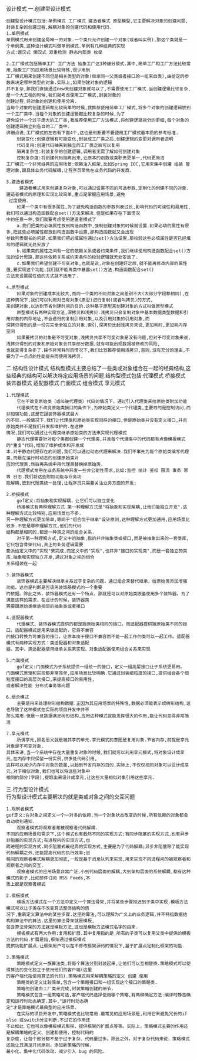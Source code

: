 设计模式
一.创建型设计模式

    创建型设计模式包括:单例模式 工厂模式 建造者模式 原型模型,它主要解决对象的创建问题,封装复杂的创建过程,解耦对象的创建代码和使用代码.  
    1.单例模式
    单例模式用来创建全局唯一的对象.一个类只允许创建一个对象(或者叫实例),那这个类就是一个单例类,这种设计模式叫做单例模式.单例有几种经典的实现
    方式:饿汉式 懒汉式 双重检测 静态内部类 枚举
    
    2.工厂模式包括简单工厂 工厂方法 抽象工厂这3种细分模式.其中,简单工厂和工厂方法比较常用,抽象工厂的应用场景比较特殊,很少用到
    工厂模式用来创建不同但是相关类型的对象(继承同一父类或者接口的一组来自类),由给定的参数来决定哪种类型的对象.实际上,如果创建对象的逻辑
    并不复杂,那我们直接通过new来创建对象就可以了,不需要使用工厂模式.当创建逻辑比较复杂,是一个大工程的时候,我们就考虑使用工厂模式,封装对象的
    创建过程,将对象的创建和使用分离.
    当每个对象的创建逻辑都比较简单的时候,我推荐使用简单工厂模式,将多个对象的创建逻辑放到一个工厂类中.当每个对象的创建逻辑都比较复杂的时候,为了
    避免设计一个过于庞大的工厂类,我推荐使用工厂方法模式,将创建逻辑拆分的更细,每个对象的创建逻辑独立到各自的工厂类中.
    详细点说,工厂模式的左右有下面4个,这也是判断要不要使用工厂模式最本质的参考标准.
        封装变化:创建逻辑有可能变化,封装成工厂类之后,创建逻辑的变更对调用者透明
        代码复用:创建代码抽离到独立的工厂类之后可以复用
        隔离复杂性:封装复杂的创建逻辑,调用者无需了解如何创建对象
        控制复杂度:将创建代码抽离出来,让原本的函数或类职责更单一,代码更简洁  
    工厂模式一个非常经典的应用场景:依赖注入框架,比如Spring IOC,它用来集中创建 组装 管理对象,跟具体业务代码解耦,让程序员聚焦在业务代码的开发商.
    
    3.建造者模式
         建造者模式用来创建复杂对象,可以通过设置不同的可选参数,定制化的创建不同的对象.建造者模式的原理和实现比较简单,重点是掌握应用场景,避免
     过度使用.
        如果一个类中有很多属性,为了避免构造函数的参数列表过长,影响代码的可读性和易用性,我们可以通过构造函数配合set()方法来解决.但是如果存在下面情况
    中的任意一种,我们就要考虑使用建造者模式了
        a.我们把类的必填属性放到构造函数中,强制创建对象的时候就设置.如果必填的属性有很多,把这些必填属性都放到构造函数中设置,那构造函数就又会出现
    参数列表很长的问题.如果我们把必填属性通过set()方法设置,那校验这些必填属性是否已经填写的逻辑就无处安放了
        b.如果类的属性之间有一定的依赖关系或者约束条件,我们继续使用构造函数配合set()方法的设计思路,那这些依赖关系或约束条件的校验逻辑就无处安放了.
        c.如果我们希望创建不可变对象,也就是说,对象在创建好之后,就不能再修改内部的属性值,要实现这个功能,我们就不能再类中暴露set()方法.构造函数配合set()
    方法来设置属性值的方式就不适用了.
    
    4.原型模式
        如果对象的创建成本比较大,而同一个类的不同对象之间差别不大(大部分字段都相同),在这种情况下,我们可以利用对已有对象(原型)进行复制(或者叫拷贝)的方式,
    来创建对象,以达到节省创建时间的目的.这种基于原型来创建对象的方式叫做原型模式
        原型模式有两种实现方法,深拷贝和浅拷贝.浅拷贝只会复制对象中基本数据类型数据和引用对象的内存地址,不会递归的复制引用对象,以及引用对象的引用对象,而
    深拷贝得到的是一份完完全全独立的对象.索引,深拷贝比起浅拷贝来说,更加耗时,更加耗内存空间
        如果要拷贝的对象是不可变对象,浅拷贝共享不可变对象是没有问题,但对于可变对象来说,浅拷贝得到的对象和原始对象会共享部分数据,就有可能出现数据被修改的风险,
    也就变得复杂多了.操作非常耗时的情况下,我们比较推荐使用浅拷贝,否则,没有充分的理由,不要为了一点点的性能提升而使用浅拷贝.
二.结构性设计模式
结构型模式主要总结了一些类或对象组合在一起的经典结构,这些经典的结构可以解决特定应用场景的问题.结构型模式包括:代理模式 桥接模式
装饰器模式 适配器模式 门面模式 组合模式 享元模式

    1.代理模式
        它在不改变原始类（或叫被代理类）代码的情况下，通过引入代理类来给原始类附加功能
        代理模式在不改变原始类接口的条件下,为原始类定义一个代理类,主要目的是控制访问,而非加强功能,这是它跟装饰器模式最大
    的不同.一般情况下,我们让代理类和原始类实现同样的接口,但是原始类并没有定义接口,并且原始类并不是我们开发和维护的.在这种
    情况,我们可以通过让代理类继承原始类的方法来实现代理模式
        静态代理需要针对每个类都创建一个代理类,并且每个代理类中的代码都有点像模板模式的"重复"代码,增加了维护成本和开发成
    本.对于静态代理存在的问题,我们可以通过动态代理来解决.我们不事先为每个原始类编写代理类,而是在运行时动态的创建原始类对
    应的代理类,然后再系统中用代理类替换掉原始类.
        代理模式常用在业务系统中开发一些非公能性需求,比如:监控 统计 鉴权 限流 事务 幂等 日志.我们将这些附加功能与业务功
    能解耦,放到代理类统一处理,让程序员只需要关注业务方面的开发;

    2.桥接模式
        gof定义:将抽象和实现解耦，让它们可以独立变化
        桥接模式有两种理解方式.第一种理解方式是"将抽象和实现解耦,让他们能独立开发".这种理解方式比较特别,应用场景也不多. 
    另一种理解方式更加简单,等同于"组合优于继承"设计原则,这种理解方式更加通用,应用场景比较多.不管是哪种理解方式,他们的代码
    结构都是相同的,都是一种类之间的组合关系.
        对于第一种理解方式,定义中的抽象,指的并非抽象类或接口,而是被抽象出来的一套类库,它只包含骨架代码,真正的业务逻辑需要
    委派给定义中的"实现"来完成,而定义中的"实现",也并非"接口的实现类",而是一套独立的类库.抽象和实现独立开发,通过对象之间的组合
    关系组装在一起
    
    3.装饰器模式
        装饰器模式主要解决继承关系过于复杂的问题，通过组合来替代继承，给原始类添加增强功能。这也是判断是否该用装饰器模式的一个重要
    的依据。除此之外，装饰器模式还有一个特点，那就是可以对原始类嵌套使用多个装饰器。为了满足这样的需求，在设计的时候，装饰器类
    需要跟原始类继承相同的抽象类或者接口                      

    4.适配器模式
        代理模式、装饰器模式提供的都是跟原始类相同的接口，而适配器提供跟原始类不同的接口。适配器模式是用来做适配的，它将不兼容
    的接口转换为可兼容的接口，让原本由于接口不兼容而不能一起工作的类可以一起工作。适配器模式有两种实现方式：类适配器和对象适配
    器。其中，类适配器使用继承关系来实现，对象适配器使用组合关系来实现
    
    5.门面模式
        gof定义:门面模式为子系统提供一组统一的接口，定义一组高层接口让子系统更易用。
    门面模式原理和实现都非常简单,应用场景比较明确.它通过封装细粒度的接口,提供组合各个细粒度接口的高层次接口,来提高接口的易用性,
    或者解决性能 分布式事务等问题
    
    6.组合模式
        主要是用来处理树形结构数据.正因为其应用场景的特殊性,数据必须能表示成树形结构,这也导致了这种模式在实际的项目开发中并不
    那么常用.但是一旦数据满足树形结构,应用这种模式就能发挥很大的作用,能让代码变得非常简洁
    
    7.享元模式
        所谓享元,顾名思义就是被共享的单元.享元模式的意图是复用对象.节省内存,前提是享元对象是不可变对象.
    具体来讲,当一个系统中存在大量重复对象的时候,我们就可以利用享元模式,将对象设计成享元,在内存中只保留一份实例,供多处代码引用,
    这样可以减少内存中对象的数量,以起到节省内存的目的.实际上,不仅仅相同对象可以设计成享元,对于相似对象,我们也可以将这些对象中
    相同的部分(字段),提取出来设计成享元,让这些大量相似对象引用这些享元.        
三.行为型设计模式  
行为型设计模式主要解决的就是类或对象之间的交互问题

    1.观察者模式
    gof定义:在对象之间定义一个一对多的依赖,当一个对象状态改变的时候,所有依赖的对象都会自动收到通知.
        观察者模式将观察者和被观察者代码解耦.
    不同的应用场景和需求下,这个模式也有截然不同的实现方式:有同步阻塞的实现方式,也有异步非阻塞的实现方式;有进程内的实现方式,也
    跨进程的实现方式.同步阻塞式最经典的实现方式,主要是为了代码解耦;异步非阻塞除了能实现代码解耦之外,还能提高代码的执行效率;进
    程间的观察者模式解耦更加彻底,一般是基于消息队列来实现,用来实现不同进程间的被观察者和观察者之间的交互.
        观察者模式的应用场景非常广泛,小到代码层面的解耦,大到架构层面的系统解耦,都有这种模式的影子,比如邮件订阅 RSS Feeds,本
    质上都是观察者模式
    
    2.模板模式
        模板方法模式在一个方法中定义一个算法骨架,并将某些步骤推迟到子类中实现.模板方法模式可以让子类在不改变算法整体结构的情
    况下,重新定义算法中的某些步骤.这里的算法,可以理解为广义上的业务逻辑,并不特指数据结构和算法中的算法.这里的算法骨架就是模板,
    包含算法骨架的方法就是模板方法,这也是模板方法模式名字的由来.
        模板模式有两大作用:复用和扩展.其中复用指的是,所有的子类可以复用父类中提供的模板方法的代码.扩展是指,框架通过模板模式
    提供功能扩展点,让框架用户可以在不修改框架源码的情况下,基于扩展点定制化框架的功能.
    
    3.策略模式
        策略模式定义一族算法类,将每个算法分别封装起来,让他们可以互相替换.策略模式可以使得算法的变化独立于使用他们的客户端(这里
    的客户端代指使用算法的代码).策略模式用来解耦策略的定义 创建 使用
        策略类的定义比较简单,包含一个策略接口和一组实现这个接口的策略类.
        策略的创建由工厂类来完成,封装策略创建的细节.
        策略模式包含一组策略可选,客户端代码选择使用哪个策略,有两种确定方法:编译时静态确定和运行时动态确定.其中,"运行时动态确
    定"才是策略模式最典型的应用场景.
        在实际的项目开发中,策略模式也比较常用.最常见的应用场景是,利用它来避免冗长的if else 或switch分支判断.不过它的作用还
    不止如此.它也可以像模板模式那样，提供框架的扩展点等等。实际上，策略模式主要的作用还是解耦策略的定义、创建和使用，控制代码的
    复杂度，让每个部分都不至于过于复杂、代码量过多。除此之外，对于复杂代码来说，策略模式还能让其满足开闭原则，添加新策略的时候，
    最小化、集中化代码改动，减少引入 bug 的风险。                    
